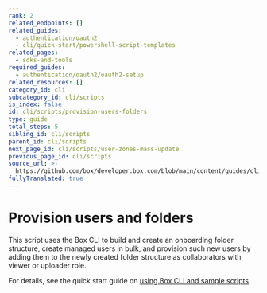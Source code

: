 ```yaml
---
rank: 2
related_endpoints: []
related_guides:
  - authentication/oauth2
  - cli/quick-start/powershell-script-templates
related_pages:
  - sdks-and-tools
required_guides:
  - authentication/oauth2/oauth2-setup
related_resources: []
category_id: cli
subcategory_id: cli/scripts
is_index: false
id: cli/scripts/provision-users-folders
type: guide
total_steps: 5
sibling_id: cli/scripts
parent_id: cli/scripts
next_page_id: cli/scripts/user-zones-mass-update
previous_page_id: cli/scripts
source_url: >-
  https://github.com/box/developer.box.com/blob/main/content/guides/cli/scripts/provision-users-folders.md
fullyTranslated: true
---
```

# Provision users and folders

This script uses the Box CLI to build and create an onboarding folder structure, create managed users in bulk, and provision such new users by adding them to the newly created folder structure as collaborators with viewer or uploader role.

For details, see the quick start guide on [using Box CLI and sample scripts][1].

[1]: g://cli/quick-start/powershell-script-templates
